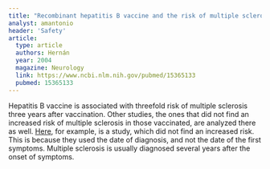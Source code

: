 ```yaml
---
title: "Recombinant hepatitis B vaccine and the risk of multiple sclerosis: a prospective study"
analyst: amantonio
header: 'Safety'
article:
  type: article
  authors: Hernán
  year: 2004
  magazine: Neurology
  link: https://www.ncbi.nlm.nih.gov/pubmed/15365133
  pubmed: 15365133
---
```


Hepatitis B vaccine is associated with threefold risk of multiple sclerosis three years after vaccination.
Other studies, the ones that did not find an increased risk of multiple sclerosis in those vaccinated, are analyzed there as well. [Here](https://www.ncbi.nlm.nih.gov/pubmed/10470051), for example, is a study, which did not find an increased risk. This is because they used the date of diagnosis, and not the date of the first symptoms. Multiple sclerosis is usually diagnosed several years after the onset of symptoms.
